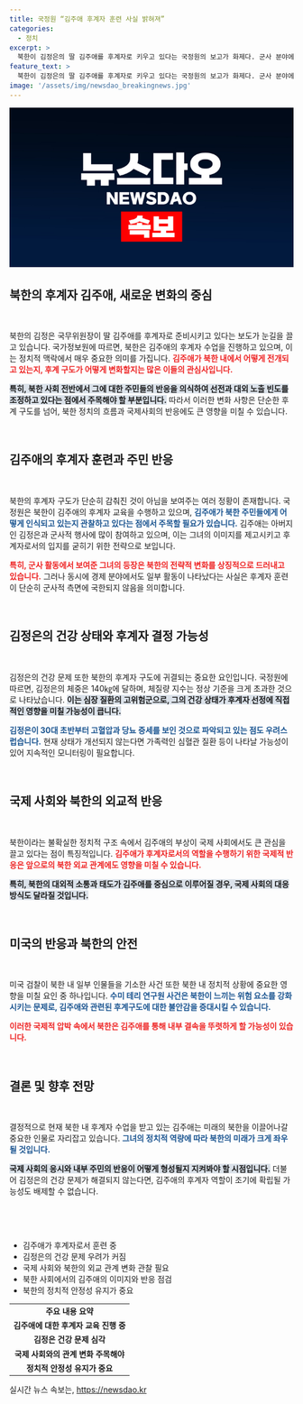 ```yaml
---
title: 국정원 “김주애 후계자 훈련 사실 밝혀져”
categories:
  - 정치
excerpt: >
  북한이 김정은의 딸 김주애를 후계자로 키우고 있다는 국정원의 보고가 화제다. 군사 분야에서의 활동이 두드러진 그녀의 행보와 김정은의 건강 악화가 후계 구도에 미칠 영향을 둘러싼 긴장감이 고조되고 있다.
feature_text: >
  북한이 김정은의 딸 김주애를 후계자로 키우고 있다는 국정원의 보고가 화제다. 군사 분야에서의 활동이 두드러진 그녀의 행보와 김정은의 건강 악화가 후계 구도에 미칠 영향을 둘러싼 긴장감이 고조되고 있다.
image: '/assets/img/newsdao_breakingnews.jpg'
---
```


<p><img src="/assets/img/newsdao_breakingnews.jpg" alt="ontimetimes 속보" /></p>

<h2 data-ke-size="size26">북한의 후계자 김주애, 새로운 변화의 중심</h2>

<p data-ke-size="size16">&nbsp;</p>

<p>북한의 김정은 국무위원장이 딸 김주애를 후계자로 준비시키고 있다는 보도가 눈길을 끌고 있습니다. 국가정보원에 따르면, 북한은 김주애의 후계자 수업을 진행하고 있으며, 이는 정치적 맥락에서 매우 중요한 의미를 가집니다. <b><span style="color: #ee2323;">김주애가 북한 내에서 어떻게 전개되고 있는지, 후계 구도가 어떻게 변화할지는 많은 이들의 관심사입니다.</span></b> </p>

<p><b><span style="background-color: #21538527;">특히, 북한 사회 전반에서 그에 대한 주민들의 반응을 의식하여 선전과 대외 노출 빈도를 조정하고 있다는 점에서 주목해야 할 부분입니다.</span></b>  따라서 이러한 변화 사항은 단순한 후계 구도를 넘어, 북한 정치의 흐름과 국제사회의 반응에도 큰 영향을 미칠 수 있습니다.</p>

<p data-ke-size="size16">&nbsp;</p>

<h2 data-ke-size="size26">김주애의 후계자 훈련과 주민 반응</h2>

<p data-ke-size="size16">&nbsp;</p>

<p>북한의 후계자 구도가 단순히 감춰진 것이 아님을 보여주는 여러 정황이 존재합니다. 국정원은 북한이 김주애의 후계자 교육을 수행하고 있으며, <b><span style="color: #1a5490;">김주애가 북한 주민들에게 어떻게 인식되고 있는지 관찰하고 있다는 점에서 주목할 필요가 있습니다.</span></b>  김주애는 아버지인 김정은과 군사적 행사에 많이 참여하고 있으며, 이는 그녀의 이미지를 제고시키고 후계자로서의 입지를 굳히기 위한 전략으로 보입니다.</p>

<p><b><span style="color: #ee2323;">특히, 군사 활동에서 보여준 그녀의 등장은 북한의 전략적 변화를 상징적으로 드러내고 있습니다.</span></b>  그러나 동시에 경제 분야에서도 일부 활동이 나타났다는 사실은 후계자 훈련이 단순히 군사적 측면에 국한되지 않음을 의미합니다.</p>

<p data-ke-size="size16">&nbsp;</p>

<h2 data-ke-size="size26">김정은의 건강 상태와 후계자 결정 가능성</h2>

<p data-ke-size="size16">&nbsp;</p>

<p>김정은의 건강 문제 또한 북한의 후계자 구도에 귀결되는 중요한 요인입니다. 국정원에 따르면, 김정은의 체중은 140㎏에 달하며, 체질량 지수는 정상 기준을 크게 초과한 것으로 나타났습니다. <b><span style="background-color: #21538527;">이는 심장 질환의 고위험군으로, 그의 건강 상태가 후계자 선정에 직접적인 영향을 미칠 가능성이 큽니다.</span></b> </p>

<p><b><span style="color: #1a5490;">김정은이 30대 초반부터 고혈압과 당뇨 증세를 보인 것으로 파악되고 있는 점도 우려스럽습니다.</span></b>   현재 상태가 개선되지 않는다면 가족력인 심혈관 질환 등이 나타날 가능성이 있어 지속적인 모니터링이 필요합니다.</p>

<p data-ke-size="size16">&nbsp;</p>

<h2 data-ke-size="size26">국제 사회와 북한의 외교적 반응</h2>

<p data-ke-size="size16">&nbsp;</p>

<p>북한이라는 불확실한 정치적 구조 속에서 김주애의 부상이 국제 사회에서도 큰 관심을 끌고 있다는 점이 특징적입니다. <b><span style="color: #ee2323;">김주애가 후계자로서의 역할을 수행하기 위한 국제적 반응은 앞으로의 북한 외교 관계에도 영향을 미칠 수 있습니다.</span></b> </p>

<p><b><span style="background-color: #21538527;">특히, 북한의 대외적 소통과 태도가 김주애를 중심으로 이루어질 경우, 국제 사회의 대응 방식도 달라질 것입니다.</span></b> </p>

<p data-ke-size="size16">&nbsp;</p>

<h2 data-ke-size="size26">미국의 반응과 북한의 안전</h2>

<p data-ke-size="size16">&nbsp;</p>

<p>미국 검찰이 북한 내 일부 인물들을 기소한 사건 또한 북한 내 정치적 상황에 중요한 영향을 미칠 요인 중 하나입니다. <b><span style="color: #1a5490;">수미 테리 연구원 사건은 북한이 느끼는 위험 요소를 강화시키는 문제로, 김주애와 관련된 후계구도에 대한 불안감을 증대시킬 수 있습니다.</span></b> </p>

<p><b><span style="color: #ee2323;">이러한 국제적 압박 속에서 북한은 김주애를 통해 내부 결속을 뚜렷하게 할 가능성이 있습니다.</span></b> </p>

<p data-ke-size="size16">&nbsp;</p>

<h2 data-ke-size="size26">결론 및 향후 전망</h2>

<p data-ke-size="size16">&nbsp;</p>

<p>결정적으로 현재 북한 내 후계자 수업을 받고 있는 김주애는 미래의 북한을 이끌어나갈 중요한 인물로 자리잡고 있습니다. <b><span style="color: #1a5490;">그녀의 정치적 역량에 따라 북한의 미래가 크게 좌우될 것입니다.</span></b> </p>

<p><b><span style="background-color: #21538527;">국제 사회의 응시와 내부 주민의 반응이 어떻게 형성될지 지켜봐야 할 시점입니다.</span></b>  더불어 김정은의 건강 문제가 해결되지 않는다면, 김주애의 후계자 역할이 조기에 확립될 가능성도 배제할 수 없습니다. </p>

<p data-ke-size="size16">&nbsp;</p> 

<p data-ke-size="size16">&nbsp;</p>

<ul>
  <li>김주애가 후계자로서 훈련 중</li>
  <li>김정은의 건강 문제 우려가 커짐</li>
  <li>국제 사회와 북한의 외교 관계 변화 관찰 필요</li>
  <li>북한 사회에서의 김주애의 이미지와 반응 점검</li>
  <li>북한의 정치적 안정성 유지가 중요</li>
</ul>

<p data-ke-size="size16"></p>

<table style="width: 100%; border-collapse: collapse;">
  <tr>
    <td style="text-align: center; height: 17px;"><b>주요 내용 요약</b></td>
  </tr>
  <tr>
    <td style="text-align: center; height: 17px;"><b>김주애에 대한 후계자 교육 진행 중</b></td>
  </tr>
  <tr>
    <td style="text-align: center; height: 17px;"><b>김정은 건강 문제 심각</b></td>
  </tr>
  <tr>
    <td style="text-align: center; height: 17px;"><b>국제 사회와의 관계 변화 주목해야</b></td>
  </tr>
  <tr>
    <td style="text-align: center; height: 17px;"><b>정치적 안정성 유지가 중요</b></td>
  </tr>
</table>

<p data-ke-size="size16"></p>
실시간 뉴스 속보는, <a href="https://newsdao.kr" rel="dofollow">https://newsdao.kr</a>


